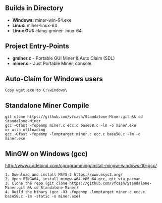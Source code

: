 ## Builds in Directory
* **Windows:**    miner-win-64.exe
* **Linux:**      miner-linux-64
* **Linux GUI:**  clang-gminer-linux-64

## Project Entry-Points
* **gminer.c** - Portable GUI Miner & Auto Claim (SDL)
* **miner.c**  - Just Portable Miner, console.

## Auto-Claim for Windows users
```Copy wget.exe to C:\windows\```

## Standalone Miner Compile
```
git clone https://github.com/vfcash/Standalone-Miner.git && cd Standalone-Miner
gcc -Ofast -fopenmp miner.c ecc.c base58.c -lm -o miner.exe
or with offloading
gcc -Ofast -fopenmp -lomptarget miner.c ecc.c base58.c -lm -o miner.exe
```

## MinGW on Windows (gcc)

http://www.codebind.com/cprogramming/install-mingw-windows-10-gcc/

```
1. Download and install MSYS-2 https://www.msys2.org/
2. Open MINGW64, install mingw-w64-x86_64-gcc, git via pacman
3. Clone the repo (git clone https://github.com/vfcash/Standalone-Miner.git && cd Standalone-Miner)
4. Build the binary (gcc -O3 -fopenmp -lomptarget miner.c ecc.c base58.c -lm -static -o miner.exe)
```
